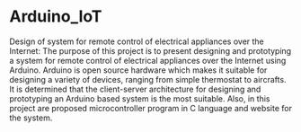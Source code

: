 # Arduino_IoT
Design of system for remote control of electrical appliances over the Internet:
The purpose of this project is to present designing and prototyping a system for remote control of electrical appliances over the Internet using Arduino. Arduino is open source hardware which makes it suitable for designing a variety of devices, ranging from simple thermostat to aircrafts. It is determined that the client-server architecture for designing and prototyping an Arduino based system is the most suitable. Also, in this project are proposed microcontroller program in C language and website for the system.
